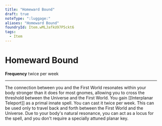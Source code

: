 ```yaml
---
title: "Homeward Bound"
draft: true
noteType: ":luggage:"
aliases: "Homeward Bound"
foundryId: Item.wMLJafkU97P5ckt6
tags:
  - Item
---
```


# Homeward Bound

**Frequency** twice per week

* * *

The connection between you and the First World resonates within your body stronger than it does for most gnomes, allowing you to cross the threshold between the Universe and the First World. You gain [[Interplanar Teleport]] as a primal innate spell. You can cast it twice per week. This can be used only to travel back and forth between the First World and the Universe. Due to your body's natural resonance, you can act as a locus for the spell, and you don't require a specially attuned planar key.
